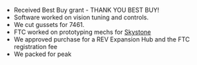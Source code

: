 <!--t September 10, 2019 t-->

<ul>
<li>Received Best Buy grant - THANK YOU BEST BUY!</li>
<li>Software worked on vision tuning and controls.</li>
<li>We cut gussets for 7461.</li>
<li>FTC worked on prototyping mechs for <a href="https://www.firstinspires.org/robotics/ftc/game-and-season">Skystone</a> 
<li>We approved purchase for a REV Expansion Hub and the FTC registration fee</li>
<li>We packed for peak</li>
</ul>